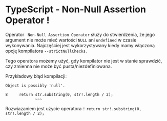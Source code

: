 # TypeScript - Non-Null Assertion Operator !

Operator ` Non-Null Assertion Operator` służy do stwierdzenia, że jego argument nie może mieć wartości `NULL` ani `undefined` w czasie wykonywania. Najczęściej jest wykorzystywany kiedy mamy włączoną opcję  kompilatora `--strictNullChecks`.

Tego operatora możemy użyć, gdy kompilator nie jest w stanie sprawdzić, czy zmienna nie może być pusta/niezdefiniowana.


Przykładowy błąd kompilacji:
```
Object is possibly 'null'.

8     return str.substring(0, str!.length / 2);
             ~~~
```

Rozwiazaniem jest użycie operatora `!`
`return str!.substring(0, str!.length / 2);`
